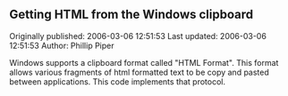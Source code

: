 ## Getting HTML from the Windows clipboard

Originally published: 2006-03-06 12:51:53
Last updated: 2006-03-06 12:51:53
Author: Phillip Piper

Windows supports a clipboard format called "HTML Format". This format allows various fragments of html formatted text to be copy and pasted between applications. This code implements that protocol.